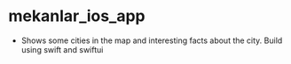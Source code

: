 # mekanlar_ios_app

* Shows some cities in the map and interesting facts about the city. Build using swift and swiftui

